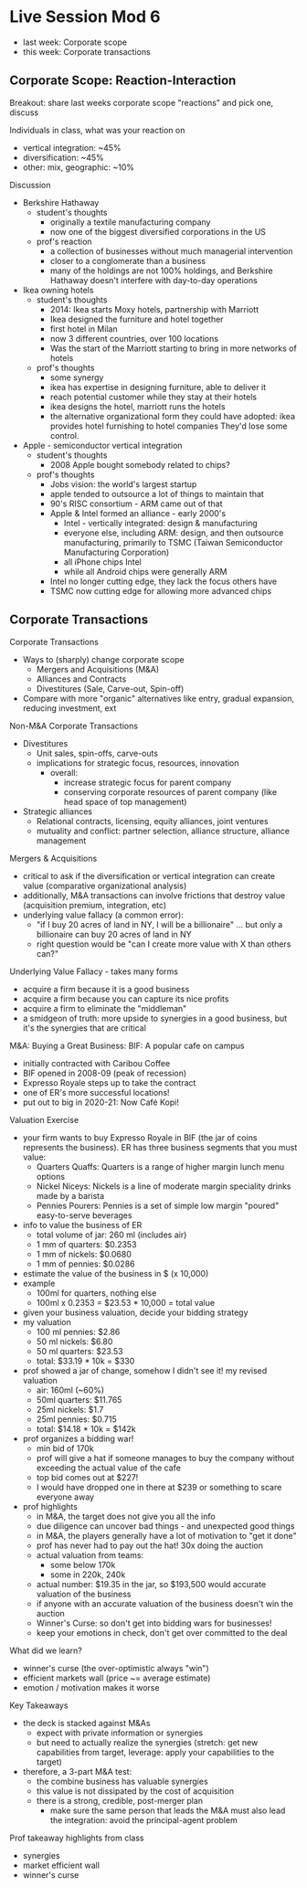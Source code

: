 # Live Session Mod 6

- last week: Corporate scope
- this week: Corporate transactions

## Corporate Scope: Reaction-Interaction

Breakout: share last weeks corporate scope "reactions" and pick one, discuss

Individuals in class, what was your reaction on

- vertical integration: ~45%
- diversification: ~45%
- other: mix, geographic: ~10%

Discussion

- Berkshire Hathaway
  - student's thoughts
    - originally a textile manufacturing company
    - now one of the biggest diversified corporations in the US
  - prof's reaction
    - a collection of businesses without much managerial intervention
    - closer to a conglomerate than a business
    - many of the holdings are not 100% holdings, and Berkshire Hathaway doesn't
      interfere with day-to-day operations
- Ikea owning hotels
  - student's thoughts
    - 2014: Ikea starts Moxy hotels, partnership with Marriott
    - Ikea designed the furniture and hotel together
    - first hotel in Milan
    - now 3 different countries, over 100 locations
    - Was the start of the Marriott starting to bring in more networks of hotels
  - prof's thoughts
    - some synergy
    - ikea has expertise in designing furniture, able to deliver it
    - reach potential customer while they stay at their hotels
    - ikea designs the hotel, marriott runs the hotels
    - the alternative organizational form they could have adopted: ikea provides
      hotel furnishing to hotel companies They'd lose some control.
- Apple - semiconductor vertical integration
  - student's thoughts
    - 2008 Apple bought somebody related to chips?
  - prof's thoughts
    - Jobs vision: the world's largest startup
    - apple tended to outsource a lot of things to maintain that
    - 90's RISC consortium - ARM came out of that
    - Apple & Intel formed an alliance - early 2000's
      - Intel - vertically integrated: design & manufacturing
      - everyone else, including ARM: design, and then outsource manufacturing,
        primarily to TSMC (Taiwan Semiconductor Manufacturing Corporation)
      - all iPhone chips Intel
      - while all Android chips were generally ARM
    - Intel no longer cutting edge, they lack the focus others have
    - TSMC now cutting edge for allowing more advanced chips

## Corporate Transactions

Corporate Transactions

- Ways to (sharply) change corporate scope
  - Mergers and Acquisitions (M&A)
  - Alliances and Contracts
  - Divestitures (Sale, Carve-out, Spin-off)
- Compare with more "organic" alternatives like entry, gradual expansion,
  reducing investment, ext

Non-M&A Corporate Transactions

- Divestitures
  - Unit sales, spin-offs, carve-outs
  - implications for strategic focus, resources, innovation
    - overall:
      - increase strategic focus for parent company
      - conserving corporate resources of parent company (like head space of top
        management)
- Strategic alliances
  - Relational contracts, licensing, equity alliances, joint ventures
  - mutuality and conflict: partner selection, alliance structure, alliance
    management

Mergers & Acquisitions

- critical to ask if the diversification or vertical integration can create
  value (comparative organizational analysis)
- additionally, M&A transactions can involve frictions that destroy value
  (acquisition premium, integration, etc)
- underlying value fallacy (a common error):
  - "if I buy 20 acres of land in NY, I will be a billionaire" ... but only a
    billionaire can buy 20 acres of land in NY
  - right question would be "can I create more value with X than others can?"

Underlying Value Fallacy - takes many forms

- acquire a firm because it is a good business
- acquire a firm because you can capture its nice profits
- acquire a firm to eliminate the "middleman"
- a smidgeon of truth: more upside to synergies in a good business, but it's the
  synergies that are critical

M&A: Buying a Great Business: BIF: A popular cafe on campus

- initially contracted with Caribou Coffee
- BIF opened in 2008-09 (peak of recession)
- Expresso Royale steps up to take the contract
- one of ER's more successful locations!
- put out to big in 2020-21: Now Café Kopi!

Valuation Exercise

- your firm wants to buy Expresso Royale in BIF (the jar of coins represents the
  business). ER has three business segments that you must value:
  - Quarters Quaffs: Quarters is a range of higher margin lunch menu options
  - Nickel Niceys: Nickels is a line of moderate margin speciality drinks made
    by a barista
  - Pennies Pourers: Pennies is a set of simple low margin "poured"
    easy-to-serve beverages
- info to value the business of ER
  - total volume of jar: 260 ml (includes air)
  - 1 mm of quarters: $0.2353
  - 1 mm of nickels: $0.0680
  - 1 mm of pennies: $0.0286
- estimate the value of the business in $ (x 10,000)
- example
  - 100ml for quarters, nothing else
  - 100ml x 0.2353 = $23.53 \* 10,000 = total value
- given your business valuation, decide your bidding strategy
- my valuation
  - 100 ml pennies: $2.86
  - 50 ml nickels: $6.80
  - 50 ml quarters: $23.53
  - total: $33.19 \* 10k = $330
- prof showed a jar of change, somehow I didn't see it! my revised valuation
  - air: 160ml (~60%)
  - 50ml quarters: $11.765
  - 25ml nickels: $1.7
  - 25ml pennies: $0.715
  - total: $14.18 \* 10k = $142k
- prof organizes a bidding war!
  - min bid of 170k
  - prof will give a hat if someone manages to buy the company without exceeding
    the actual value of the cafe
  - top bid comes out at $227!
  - I would have dropped one in there at $239 or something to scare everyone
    away
- prof highlights
  - in M&A, the target does not give you all the info
  - due diligence can uncover bad things - and unexpected good things
  - in M&A, the players generally have a lot of motivation to "get it done"
  - prof has never had to pay out the hat! 30x doing the auction
  - actual valuation from teams:
    - some below 170k
    - some in 220k, 240k
  - actual number: $19.35 in the jar, so $193,500 would accurate valuation of
    the business
  - if anyone with an accurate valuation of the business doesn't win the auction
  - Winner's Curse: so don't get into bidding wars for businesses!
  - keep your emotions in check, don't get over committed to the deal

What did we learn?

- winner's curse (the over-optimistic always "win")
- efficient markets wall (price ~= average estimate)
- emotion / motivation makes it worse

Key Takeaways

- the deck is stacked against M&As
  - expect with private information or synergies
  - but need to actually realize the synergies (stretch: get new capabilities
    from target, leverage: apply your capabilities to the target)
- therefore, a 3-part M&A test:
  - the combine business has valuable synergies
  - this value is not dissipated by the cost of acquisition
  - there is a strong, credible, post-merger plan
    - make sure the same person that leads the M&A must also lead the
      integration: avoid the principal-agent problem

Prof takeaway highlights from class

- synergies
- market efficient wall
- winner's curse
